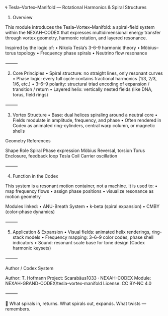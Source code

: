 🌀 Tesla–Vortex–Manifold — Rotational Harmonics & Spiral Structures

1. Overview

This module introduces the Tesla–Vortex–Manifold: a spiral-field system within the NEXAH–CODEX that expresses multidimensional energy transfer through vortex geometry, harmonic rotation, and layered resonance.

Inspired by the logic of:
	•	Nikola Tesla’s 3-6-9 harmonic theory
	•	Möbius–torus topology
	•	Frequency phase spirals
	•	Neutrino flow resonance

⸻

2. Core Principles
	•	Spiral structure: no straight lines, only resonant curves
	•	Phase logic: every full cycle contains fractional harmonics (1/3, 2/3, 1/6, etc.)
	•	3–6–9 polarity: structural triad encoding of expansion / transition / return
	•	Layered helix: vertically nested fields (like DNA, torus, field rings)

⸻

3. Vortex Structure
	•	Base: dual helices spiraling around a neutral core
	•	Fields modulate in amplitude, frequency, and phase
	•	Often rendered in Codex as animated ring-cylinders, central warp column, or magnetic shells

Geometry References

Shape	Role
Spiral	Phase expression
Möbius	Reversal, torsion
Torus	Enclosure, feedback loop
Tesla Coil	Carrier oscillation


⸻

4. Function in the Codex

This system is a resonant motion container, not a machine.
It is used to:
	•	map frequency flows
	•	assign phase positions
	•	visualize resonance as motion geometry

Modules linked:
	•	ANU-Breath System
	•	k-beta (spiral expansion)
	•	CMBY (color-phase dynamics)

⸻

5. Application & Expansion
	•	Visual fields: animated helix renderings, ring-stack models
	•	Frequency mapping: 3–6–9 color codes, phase shell indicators
	•	Sound: resonant scale base for tone design (Codex harmonic keysets)

⸻

Author / Codex System

Author: T. Hofmann
Project: Scarabäus1033 · NEXAH-CODEX
Module: NEXAH-GRAND-CODEX/tesla-vortex-manifold
License: CC BY-NC 4.0

⸻

🧿 What spirals in, returns. What spirals out, expands. What twists — remembers.
